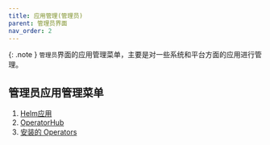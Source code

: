 ```yaml
---
title: 应用管理(管理员)
parent: 管理员界面
nav_order: 2
---
```



{: .note }
`管理员`界面的应用管理菜单，主要是对一些系统和平台方面的应用进行管理。

## 管理员应用管理菜单
1. [Helm应用](../../dev/applications/helm)
2. [OperatorHub](operator-hub)
3. [安装的 Operators](operators)

